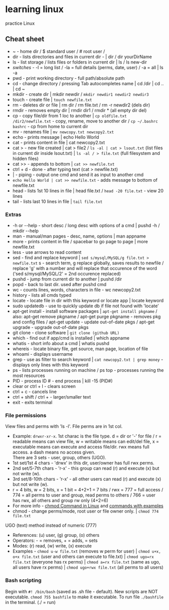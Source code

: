 # learning linux
practice Linux
## Cheat sheet
- ~ - home dir / $ standard user / # root user / 
- dir - lists directories and files in current dir - | dir / dir yourDirName
- ls - list storage / lists files or folders in current dir | ls / ls new-dir
- *switches* - -l = long list / -la = full details (perms, date, user) / -a = all | ls -a 
- pwd - print working directory - full path/absolute path
- cd - change directory / pressing Tab autocompletes name | cd /dir | cd .. | cd ~
- mkdir - create dir | mkdir newdir / `mkdir newdir1 newdir2 newdir3`
- touch - create file | `touch newfile.txt`
- rm - deletes dir or file | rm dir / rm file.txt / rm -r newdir2 (dels dir) 
- rmdir - removes empty dir | rmdir dir1 / rmdir * (all empty dir del)
- cp - copy file/dir from 1 loc to another | `cp oldfile.txt /dir2/newfile.txt` - copy, rename, move to another dir / `cp ~/.bashrc bashrc` - cp from home to current dir 
- mv - renames file | `mv newcopy.txt newcopy2.txt`
- echo - prints message | echo Hello World 
- cat - prints content in file | cat newcopy2.txt 
- cat > - new file created | cat > file2 / `ls -al | cat > lsout.txt` (list files in current dir inside lsout.txt) | `ls -al / > file.txt` (full filesystem and hidden files)
- cat >> - appends to bottom | `cat >> newfile.txt`
- ctrl + d - done - after typing text (cat > newfile.txt)
- | - piping - output one cmd and send it as input to another cmd
- `echo Hello World | cat >> newfile.txt` - adds message to bottom of newfile.txt 
- head - lists 1st 10 lines in file | head file.txt / `head -20 file.txt` - view 20 lines
- tail - lists last 10 lines in file | `tail file.txt`

### Extras
- -h or --help - short desc / long desc with options of a cmd | pushd -h / mkdir --help
- man - manual/man pages - desc, name, options | man appname
- more - prints content in file / spacebar to go page to page | more newfile.txt 
- less - use arrows to read content 
- sed - find and replace keyword | `sed s/mysql/MySQL/g file.txt > newfile.txt` s - search term, g replace globally, saves results to newfile / replace 'g' with a number and will replace that occurence of the word ('sed s/mysql/MySQL/2' = 2nd occurence replaced)
- pushd - jump from current dir to another | pushd /dir
- popd - back to last dir. used after pushd cmd
- wc - counts lines, words, characters in file - wc newcopy2.txt
- history - lists all cmds typed
- locate - locate file in dir with this keyword or locate app | locate keyword
- sudo updatedb - use to quickly update db if file not found with 'locate'
- apt-get install - install software packages | `apt-get install pkgname` / also: apt-get remove pkgname / apt-get purge pkgname - removes pkg and config files / apt-get update - update out-of-date pkgs / apt-get upgrade - upgrade out-of-date pkgs 
- git clone - clone software | `git clone (github URL)`
- which - find out if app/cmd is installed | which appname
- whatis - short info about a cmd | whatis pushd 
- whereis - locate binary file, get source, man page, location of file
- whoami - displays username
- grep - use as filter to search keyword | `cat newcopy2.txt | grep money` - displays only lines with this keyword
- ps - lists processes running on machine / ps top - processes running the most resources
- PID - process ID # - end process | kill -15 (PID#)
- clear or ctrl + l - clears screen
- ctrl + c - cancels line
- ctrl + shift / ctrl + - larger/smaller text
- exit - exits terminal 

### File permissions
View files and perms with 'ls -l'. File perms are in 1st col. 
- Example: `drwxr-xr-x`. 1st charac is the file type. d = dir or '-' for file / r = readable means can view file, w = writable means can edit/del file, x = executable means can execute and access file/dir. rwx means full access. a dash means no access given.  
There are 3 sets - user, group, others (UGO). 
- 1st set/1st 4 chars - 'drwx' in this dir, user/owner has full rwx perms. 
- 2nd set/5-7th chars - 'r-x' - this group can read (r) and execute (x) but not write (w). 
- 3rd set/8-10th chars - 'r-x' - all other users can read (r) and execute (x) but not write (w).
- r = 4 bits, w = 2 bits, x = 1 bit = 4+2+1 = 7 bits / rwx = 777 = full access / 774 = all perms to user and group, read perms to others / 766 = user has rwx, all others and group rw only (4+2=6)
- For more info - [chmod Command in Linux](https://linuxize.com/post/chmod-command-in-linux/) and [commands with examples](https://tecadmin.net/chmod-command-in-linux-with-examples/)
- chmod - change perms/mode, root user or file owner only. | `chmod 774 file.txt`

UGO (text) method instead of numeric (777)
- References: (u) user, (g) group, (o) others
- Operators: - = removes, + = adds, = sets
- Modes: (r) read, (w) write, (x) execute
- Examples - `chmod u-w file.txt` (removes w perm for user) | `chmod u+x, o+x file.txt` (user and others can execute to file.txt) | `chmod ugo=rx file.txt` (everyone has rx perms) | `chmod a=rx file.txt` (same as ugo, all users have rx perms) | `chmod ugo+rwx file.txt` (all perms to all users)

### Bash scripting
Begin with `#! /bin/bash` (saved as .sh file - default). New scripts are NOT executable. `chmod 755 bashfile` to make it executable. To run file `./bashfile` in the terminal. (./ = run)